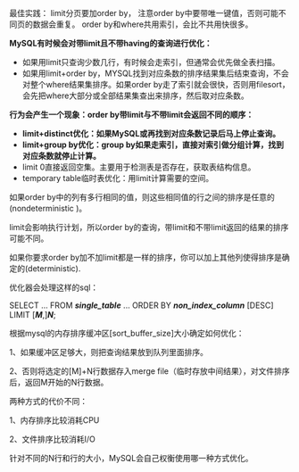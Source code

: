 最佳实践：
limit分页要加order by， 注意order by中要带唯一键值，否则可能不同页的数据会重复。
order by和where共用索引，会比不共用快很多。

**MySQL有时候会对带limit且不带having的查询进行优化：**

* 如果用limit只查询少数几行，有时候会走索引，但通常会优先做全表扫描。
* 如果用limit+order by，MYSQL找到对应条数的排序结果集后结束查询，不会对整个where结果集排序。如果order by走了索引就会很快，否则用filesort，会先把where大部分或全部结果集查出来排序，然后取对应条数。

**行为会产生一个现象：order by带limit与不带limit会返回不同的顺序：**

* **limit+distinct优化：如果MySQL或再找到对应条数记录后马上停止查询。**
* **limit+group by优化：group by如果走索引，直接对索引做分组计算，找到对应条数就停止计算。**
* limit 0直接返回空集。主要用于检测表是否存在，获取表结构信息。
* temporary table临时表优化：用limit计算需要的空间。

如果order by中的列有多行相同的值，则这些相同值的行之间的排序是任意的\(nondeterministic \)。

limit会影响执行计划，所以order by的查询，带limit和不带limit返回的结果的排序可能不同。

如果你要求order by加不加limit都是一样的排序，你可以加上其他列使得排序是确定的\(deterministic\).

优化器会处理这样的sql：

SELECT ... FROM _**single\_table**_ ... ORDER BY _**non\_index\_column**_ \[DESC\] LIMIT \[_**M**_,\]_**N**_;

根据mysql的内存排序缓冲区[sort\_buffer\_size]大小确定如何优化：

1、如果缓冲区足够大，则把查询结果放到队列里面排序。

2、否则将选定的\[M\]+N行数据存入merge file（临时存放中间结果），对文件排序后，返回M开始的N行数据。

两种方式的代价不同：

1、内存排序比较消耗CPU

2、文件排序比较消耗I/O

针对不同的N行和行的大小，MySQL会自己权衡使用哪一种方式优化。

